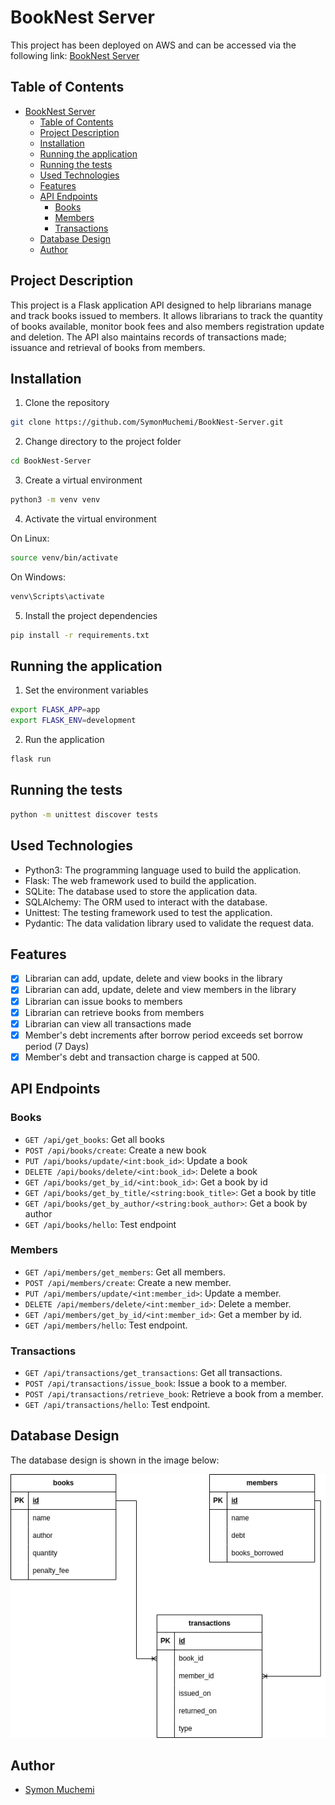 # BookNest Server
This project has been deployed on AWS and can be accessed via the following link: [BookNest Server](https://booknest.api.symonmuchemi.tech/)

## Table of Contents

- [BookNest Server](#booknest-server)
  - [Table of Contents](#table-of-contents)
  - [Project Description](#project-description)
  - [Installation](#installation)
  - [Running the application](#running-the-application)
  - [Running the tests](#running-the-tests)
  - [Used Technologies](#used-technologies)
  - [Features](#features)
  - [API Endpoints](#api-endpoints)
    - [Books](#books)
    - [Members](#members)
    - [Transactions](#transactions)
  - [Database Design](#database-design)
  - [Author](#author)

## Project Description

This project is a Flask application API designed to help librarians manage and track books issued to members. It allows librarians to track the quantity of books available, monitor book fees and also members registration update and deletion. The API also maintains records of transactions made; issuance and retrieval of books from members.

## Installation

1. Clone the repository

```bash
git clone https://github.com/SymonMuchemi/BookNest-Server.git
```

2. Change directory to the project folder

```bash
cd BookNest-Server
```

3. Create a virtual environment

```bash
python3 -m venv venv
```

4. Activate the virtual environment

On Linux:

```bash
source venv/bin/activate
```

On Windows:

```bash
venv\Scripts\activate
```

5. Install the project dependencies

```bash
pip install -r requirements.txt
```

## Running the application

1. Set the environment variables

```bash
export FLASK_APP=app
export FLASK_ENV=development
```

2. Run the application

```bash
flask run
```

## Running the tests

```bash
python -m unittest discover tests
```

## Used Technologies

- Python3: The programming language used to build the application.
- Flask: The web framework used to build the application.
- SQLite: The database used to store the application data.
- SQLAlchemy: The ORM used to interact with the database.
- Unittest: The testing framework used to test the application.
- Pydantic: The data validation library used to validate the request data.

## Features

- [x] Librarian can add, update, delete and view books in the library
- [x] Librarian can add, update, delete and view members in the library
- [x] Librarian can issue books to members
- [x] Librarian can retrieve books from members
- [x] Librarian can view all transactions made
- [x] Member's debt increments after borrow period exceeds set borrow period (7 Days)
- [x] Member's debt and transaction charge is capped at 500.

## API Endpoints

### Books

- `GET /api/get_books`: Get all books
- `POST /api/books/create`: Create a new book
- `PUT /api/books/update/<int:book_id>`: Update a book
- `DELETE /api/books/delete/<int:book_id>`: Delete a book
- `GET /api/books/get_by_id/<int:book_id>`: Get a book by id
- `GET /api/books/get_by_title/<string:book_title>`: Get a book by title
- `GET /api/books/get_by_author/<string:book_author>`: Get a book by author
- `GET /api/books/hello`: Test endpoint

### Members

- `GET /api/members/get_members`: Get all members.
- `POST /api/members/create`: Create a new member.
- `PUT /api/members/update/<int:member_id>`: Update a member.
- `DELETE /api/members/delete/<int:member_id>`: Delete a member.
- `GET /api/members/get_by_id/<int:member_id>`: Get a member by id.
- `GET /api/members/hello`: Test endpoint.

### Transactions

- `GET /api/transactions/get_transactions`: Get all transactions.
- `POST /api/transactions/issue_book`: Issue a book to a member.
- `POST /api/transactions/retrieve_book`: Retrieve a book from a member.
- `GET /api/transactions/hello`: Test endpoint.

## Database Design

The database design is shown in the image below:

![Database design](./db-design.png)

## Author

- [Symon Muchemi](https://github.com/symonmuchemi)
